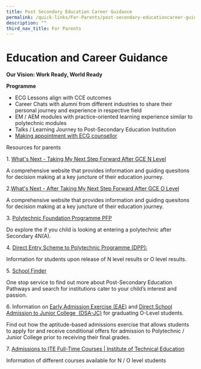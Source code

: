 ```yaml
---
title: Post Secondary Education Career Guidance
permalink: /quick-links/For-Parents/post-secondary-educationcareer-guidance/
description: ""
third_nav_title: For Parents
---
```

Education and Career Guidance
=============================

**Our Vision: Work Ready, World Ready**

**Programme**

*   ECG Lessons align with CCE outcomes
*   Career Chats with alumni from different industries to share their personal journey and experience in respective field
*   EM / AEM modules with practice-oriented learning experience similar to polytechnic modules
*   Talks / Learning Journey to Post-Secondary Education Institution
*   [Making appointment with ECG counsellor](https://www.booking.gov.sg/public/services/G4x7Dy6Z/availability?spId=3l5gO1x9&anonymous=true)

Resources for parents

1\.  [What's Next - Taking My Next Step Forward After GCE N Level](https://swisscottagesec.moe.edu.sg/wp-content/uploads/2022/11/2022_Whats-Next-N-Level-1.pdf)

A comprehensive website that provides information and guiding quesitons for decision making at a key juncture of their education journey.

2.[What's Next - After Taking My Next Step Forward After GCE O Level](https://swisscottagesec.moe.edu.sg/wp-content/uploads/2022/11/2022_Whats-Next-O-Level-2.pdf)

A comprehensive website that provides information and guiding quesitons for decision making at a key juncture of their education journey.

3\. [Polytechnic Foundation Programme PFP](https://pfp.polytechnic.edu.sg/PFP/index.html)

Do explore the if you child is looking at entering a polytechnic after Secondary 4N(A).

4\. [Direct Entry Scheme to Polytechnic Programme (DPP):](https://www.ite.edu.sg/admissions/full-time-courses/higher-nitec-dpp)

Information for students upon release of N level results or O level results.

5\. [School Finder](https://www.moe.gov.sg/schoolfinder/?journey=Post%20secondary-JC%20school)

One stop service to find out more about Post-Secondary Education Pathways and search for institutions cater to your child’s interest and passion.

6\. Information on [Early Admission Exercise (EAE)](https://eae.polytechnic.edu.sg/) and [Direct School Admission to Junior College  (DSA-JC)](https://www.moe.gov.sg/post-secondary/admissions/dsa) for graduating O-Level students.

Find out how the aptitude-based admissions exercise that allows students to apply for and receive conditional offers for admission to Polytechnic / Junior College prior to receiving their final grades.

7\. [Admissions to ITE Full-Time Courses \| Institute of Technical Education](https://www.ite.edu.sg/admissions/full-time-courses)

Information of different courses available for N / O level students